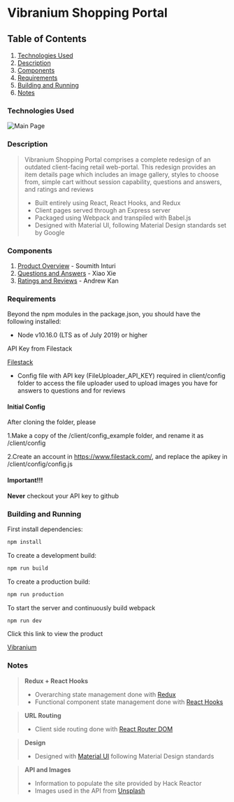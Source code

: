 # Vibranium Shopping Portal

## Table of Contents

1. [Technologies Used](#technologies-used)
2. [Description](#description)
3. [Components](#components)
4. [Requirements](#requirements)
5. [Building and Running](#building-and-running)
6. [Notes](#notes)

### Technologies Used
![Main Page](documentation/Logos.png)

### Description
> Vibranium Shopping Portal comprises a complete redesign of an outdated client-facing retail web-portal. This redesign provides an item details page which includes an image gallery, styles to choose from, simple cart without session capability, questions and answers, and ratings and reviews
>
> - Built entirely using React, React Hooks, and Redux
> - Client pages served through an Express server
> - Packaged using Webpack and transpiled with Babel.js
> - Designed with Material UI, following Material Design standards set by Google

### Components

1. [Product Overview](documentation/overview/README.md) - Soumith Inturi
2. [Questions and Answers](documentation/questions/README.md) - Xiao Xie
3. [Ratings and Reviews](documentation/reviews/README.md) - Andrew Kan

### Requirements

Beyond the npm modules in the package.json, you should have the following installed:

- Node v10.16.0 (LTS as of July 2019) or higher

API Key from Filestack

[Filestack](https://www.filestack.com/)

- Config file with API key (FileUploader_API_KEY) required in client/config folder to access the file uploader used to upload images you have for answers to questions and for reviews

#### Initial Config

After cloning the folder, please

1.Make a copy of the /client/config_example folder, and rename it as /client/config

2.Create an account in https://www.filestack.com/, and replace the apikey in /client/config/config.js

#### Important!!!
**Never** checkout your API key to github

### Building and Running

First install dependencies:

```sh
npm install
```

To create a development build:

```sh
npm run build
```

To create a production build:

```sh
npm run production
```

To start the server and continuously build webpack

```sh
npm run dev
```

Click this link to view the product

[Vibranium](http://localhost:3000/shop/1)

### Notes

> **Redux + React Hooks**
>
> - Overarching state management done with [Redux](https://redux.js.org)
> - Functional component state management done with [React Hooks](https://reactjs.org/docs/hooks-intro.html)

> **URL Routing**
>
> - Client side routing done with [React Router DOM](https://reacttraining.com/react-router/web/guides/quick-start)

> **Design**
>
> - Designed with [Material UI](https://material-ui.com/) following Material Design standards

> **API and Images**
>
> - Information to populate the site provided by Hack Reactor
> - Images used in the API from [Unsplash](https://unsplash.com/)
